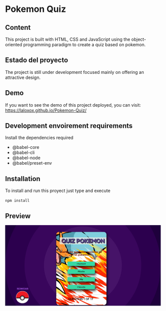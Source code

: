 # Pokemon Quiz

## Content
This project is built with HTML, CSS and JavaScript using the object-oriented programming paradigm to
create a quiz based on pokemon.


## Estado del proyecto

The project is still under development focused mainly on offering an attractive design.



## Demo 


If you want to see the demo of this project deployed, you can visit: <https://laloxox.github.io/Pokemon-Quiz/> 



## Development envoirement requirements

Install the dependencies required

- @babel-core
- @babel-cli
- @babel-node
- @babel/preset-env


## Installation 

To install and run this proyect just type and execute

``npm install``


## Preview

![Interface](/img/captura.png)